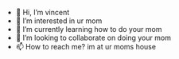 - 👋 Hi, I’m vincent
- 👀 I’m interested in ur mom
- 🌱 I’m currently learning how to do your mom
- 💞️ I’m looking to collaborate on doing your mom
- 📫 How to reach me? im at ur moms house
